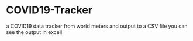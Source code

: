 # COVID19-Tracker

a COVID19 data tracker from world meters and output to a CSV file 
you can see the output in excell
